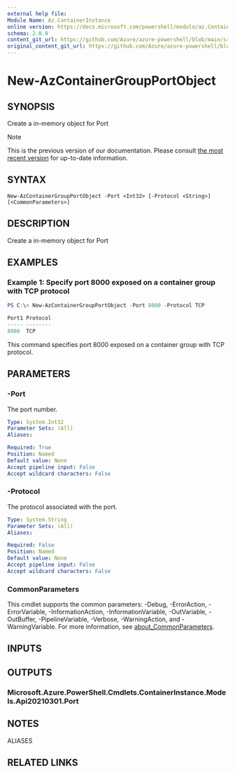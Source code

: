 ```yaml
---
external help file: 
Module Name: Az.ContainerInstance
online version: https://docs.microsoft.com/powershell/module/az.ContainerInstance/new-AzContainerGroupPortObject
schema: 2.0.0
content_git_url: https://github.com/Azure/azure-powershell/blob/main/src/ContainerInstance/help/New-AzContainerGroupPortObject.md
original_content_git_url: https://github.com/Azure/azure-powershell/blob/main/src/ContainerInstance/help/New-AzContainerGroupPortObject.md
---
```


# New-AzContainerGroupPortObject

## SYNOPSIS
Create a in-memory object for Port

> [!NOTE]
>This is the previous version of our documentation. Please consult [the most recent version](/powershell/module/az.containerinstance/new-azcontainergroupportobject) for up-to-date information.

## SYNTAX

```
New-AzContainerGroupPortObject -Port <Int32> [-Protocol <String>] [<CommonParameters>]
```

## DESCRIPTION
Create a in-memory object for Port

## EXAMPLES

### Example 1: Specify port 8000 exposed on a container group with TCP protocol
```powershell
PS C:\> New-AzContainerGroupPortObject -Port 8000 -Protocol TCP

Port1 Protocol
----- --------
8000  TCP
```

This command specifies port 8000 exposed on a container group with TCP protocol.

## PARAMETERS

### -Port
The port number.

```yaml
Type: System.Int32
Parameter Sets: (All)
Aliases:

Required: True
Position: Named
Default value: None
Accept pipeline input: False
Accept wildcard characters: False
```

### -Protocol
The protocol associated with the port.

```yaml
Type: System.String
Parameter Sets: (All)
Aliases:

Required: False
Position: Named
Default value: None
Accept pipeline input: False
Accept wildcard characters: False
```

### CommonParameters
This cmdlet supports the common parameters: -Debug, -ErrorAction, -ErrorVariable, -InformationAction, -InformationVariable, -OutVariable, -OutBuffer, -PipelineVariable, -Verbose, -WarningAction, and -WarningVariable. For more information, see [about_CommonParameters](http://go.microsoft.com/fwlink/?LinkID=113216).

## INPUTS

## OUTPUTS

### Microsoft.Azure.PowerShell.Cmdlets.ContainerInstance.Models.Api20210301.Port

## NOTES

ALIASES

## RELATED LINKS

